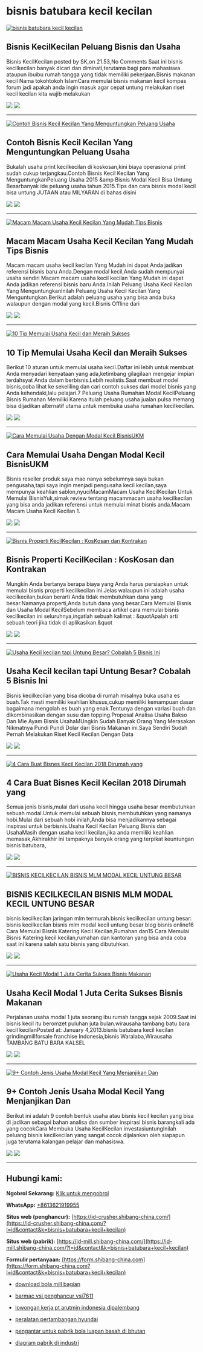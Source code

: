 # bisnis batubara kecil kecilan

<a href="https://swt.shibang-china.com/?l=id&img&k=bisnis+batubara+kecil+kecilan" target="_blank">![bisnis batubara kecil kecilan](http://static.shibang-china.com/all-800x300/16.jpg)</a>

## Bisnis KecilKecilan Peluang Bisnis dan Usaha
Bisnis KecilKecilan posted by SK,on 21.53,No Comments Saat ini bisnis kecilkecilan banyak dicari dan diminati,terutama bagi para mahasiswa ataupun ibuibu rumah tangga yang tidak memiliki pekerjaan.Bisnis makanan kecil Nama tokohtokoh IslamCara memulai bisnis makanan kecil kompas forum jadi apakah anda ingin masuk agar cepat untung melakukan riset kecil kecilan kita wajib melakukan


<a href="https://whatsapp.shibangsoft.com/WhatsApp.php" target="_blank" title="WhatsApp">![](http://static.shibang-china.com/icon/whatsapp.png)</a> <a href="https://swt.shibang-china.com/?l=id&icon&k=bisnis+batubara+kecil+kecilan" target="_blank">![](http://static.shibang-china.com/icon/chat-id.png)</a>

---

<a href="https://swt.shibang-china.com/?l=id&img&k=bisnis+batubara+kecil+kecilan" target="_blank">![Contoh Bisnis Kecil Kecilan Yang Menguntungkan Peluang Usaha](http://static.shibang-china.com/all-800x300/196.jpg)</a>

## Contoh Bisnis Kecil Kecilan Yang Menguntungkan Peluang Usaha
Bukalah usaha print kecilkecilan di koskosan,kini biaya operasional print sudah cukup terjangkau.Contoh Bisnis Kecil Kecilan Yang MenguntungkanPeluang Usaha 2015 &amp Bisnis Modal Kecil Bisa Untung Besarbanyak ide peluang usaha tahun 2015.Tips dan cara bisnis modal kecil bisa untung JUTAAN atau MILYARAN di bahas disini


<a href="https://whatsapp.shibangsoft.com/WhatsApp.php" target="_blank" title="WhatsApp">![](http://static.shibang-china.com/icon/whatsapp.png)</a> <a href="https://swt.shibang-china.com/?l=id&icon&k=bisnis+batubara+kecil+kecilan" target="_blank">![](http://static.shibang-china.com/icon/chat-id.png)</a>

---

<a href="https://swt.shibang-china.com/?l=id&img&k=bisnis+batubara+kecil+kecilan" target="_blank">![Macam Macam Usaha Kecil Kecilan Yang Mudah Tips Bisnis](http://static.shibang-china.com/all-800x300/424.jpg)</a>

## Macam Macam Usaha Kecil Kecilan Yang Mudah Tips Bisnis
Macam macam usaha kecil kecilan Yang Mudah ini dapat Anda jadikan referensi bisnis baru Anda.Dengan modal kecil,Anda sudah mempunyai usaha sendiri Macam macam usaha kecil kecilan Yang Mudah ini dapat Anda jadikan referensi bisnis baru Anda.Inilah Peluang Usaha Kecil Kecilan Yang MenguntungkanInilah Peluang Usaha Kecil Kecilan Yang Menguntungkan.Berikut adalah peluang usaha yang bisa anda buka walaupun dengan modal yang kecil.Bisnis Offline dari


<a href="https://whatsapp.shibangsoft.com/WhatsApp.php" target="_blank" title="WhatsApp">![](http://static.shibang-china.com/icon/whatsapp.png)</a> <a href="https://swt.shibang-china.com/?l=id&icon&k=bisnis+batubara+kecil+kecilan" target="_blank">![](http://static.shibang-china.com/icon/chat-id.png)</a>

---

<a href="https://swt.shibang-china.com/?l=id&img&k=bisnis+batubara+kecil+kecilan" target="_blank">![10 Tip Memulai Usaha Kecil dan Meraih Sukses](http://static.shibang-china.com/all-800x300/610.jpg)</a>

## 10 Tip Memulai Usaha Kecil dan Meraih Sukses
Berikut 10 aturan untuk memulai usaha kecil.Daftar ini lebih untuk membuat Anda menyadari kenyataan yang ada,ketimbang gilagilaan mengejar impian terdahsyat Anda dalam berbisnis.Lebih realistis.Saat membuat model bisnis,coba lihat ke sekeliling dan cari contoh sukses dari model bisnis yang Anda kehendaki,lalu pelajari.7 Peluang Usaha Rumahan Modal KecilPeluang Bisnis Rumahan Memiliki Karena itulah peluang usaha jualan pulsa memang bisa dijadikan alternatif utama untuk membuka usaha rumahan kecilkecilan.


<a href="https://whatsapp.shibangsoft.com/WhatsApp.php" target="_blank" title="WhatsApp">![](http://static.shibang-china.com/icon/whatsapp.png)</a> <a href="https://swt.shibang-china.com/?l=id&icon&k=bisnis+batubara+kecil+kecilan" target="_blank">![](http://static.shibang-china.com/icon/chat-id.png)</a>

---

<a href="https://swt.shibang-china.com/?l=id&img&k=bisnis+batubara+kecil+kecilan" target="_blank">![Cara Memulai Usaha Dengan Modal Kecil BisnisUKM](http://static.shibang-china.com/all-800x300/1017.jpg)</a>

## Cara Memulai Usaha Dengan Modal Kecil BisnisUKM
Bisnis reseller produk saya mao nanya sebelumnya saya bukan pengusaha,tapi saya ingin menjadi pengusaha kecil kecilan,saya mempunyai keahlian sablon,nyuciMacamMacam Usaha KecilKecilan Untuk Memulai BisnisYuk,simak review tentang macammacam usaha kecilkecilan yang bisa anda jadikan referensi untuk memulai minat bisnis anda.Macam Macam Usaha Kecil Kecilan 1.


<a href="https://whatsapp.shibangsoft.com/WhatsApp.php" target="_blank" title="WhatsApp">![](http://static.shibang-china.com/icon/whatsapp.png)</a> <a href="https://swt.shibang-china.com/?l=id&icon&k=bisnis+batubara+kecil+kecilan" target="_blank">![](http://static.shibang-china.com/icon/chat-id.png)</a>

---

<a href="https://swt.shibang-china.com/?l=id&img&k=bisnis+batubara+kecil+kecilan" target="_blank">![Bisnis Properti KecilKecilan : KosKosan dan Kontrakan](http://static.shibang-china.com/all-800x300/1228.jpg)</a>

## Bisnis Properti KecilKecilan : KosKosan dan Kontrakan
Mungkin Anda bertanya berapa biaya yang Anda harus persiapkan untuk memulai bisnis properti kecilkecilan ini.Jelas walaupun ini adalah usaha kecilkecilan,bukan berarti Anda tidak membutuhkan dana yang besar.Namanya properti,Anda butuh dana yang besar.Cara Memulai Bisnis dan Usaha Modal KecilSebelum membaca artikel cara memulai bisnis kecilkecilan ini seluruhnya,ingatlah sebuah kalimat : &quotApalah arti sebuah teori jika tidak di aplikasikan.&quot


<a href="https://whatsapp.shibangsoft.com/WhatsApp.php" target="_blank" title="WhatsApp">![](http://static.shibang-china.com/icon/whatsapp.png)</a> <a href="https://swt.shibang-china.com/?l=id&icon&k=bisnis+batubara+kecil+kecilan" target="_blank">![](http://static.shibang-china.com/icon/chat-id.png)</a>

---

<a href="https://swt.shibang-china.com/?l=id&img&k=bisnis+batubara+kecil+kecilan" target="_blank">![Usaha Kecil kecilan tapi Untung Besar? Cobalah 5 Bisnis Ini](http://static.shibang-china.com/all-800x300/269.jpg)</a>

## Usaha Kecil kecilan tapi Untung Besar? Cobalah 5 Bisnis Ini
Bisnis kecilkecilan yang bisa dicoba di rumah misalnya buka usaha es buah.Tak mesti memiliki keahlian khusus,cukup memiliki kemampuan dasar bagaimana mengolah es buah yang enak.Tentunya dengan variasi buah dan dikombinasikan dengan susu dan topping.Proposal Analisa Usaha Bakso Dan Mie Ayam Bisnis UsahaMUngkin Sudah Banyak Orang Yang Merasakan Nikmatnya Pundi Pundi Dolar dari Bisnis Makanan ini.Saya Sendiri Sudah Pernah Melakukan Riset Kecil Kecilan Dengan Data


<a href="https://whatsapp.shibangsoft.com/WhatsApp.php" target="_blank" title="WhatsApp">![](http://static.shibang-china.com/icon/whatsapp.png)</a> <a href="https://swt.shibang-china.com/?l=id&icon&k=bisnis+batubara+kecil+kecilan" target="_blank">![](http://static.shibang-china.com/icon/chat-id.png)</a>

---

<a href="https://swt.shibang-china.com/?l=id&img&k=bisnis+batubara+kecil+kecilan" target="_blank">![4 Cara Buat Bisnes Kecil Kecilan 2018 Dirumah yang](http://static.shibang-china.com/all-800x300/519.jpg)</a>

## 4 Cara Buat Bisnes Kecil Kecilan 2018 Dirumah yang
Semua jenis bisnis,mulai dari usaha kecil hingga usaha besar membutuhkan sebuah modal.Untuk memulai sebuah bisnis,membutuhkan yang namanya hobi.Mulai dari sebuah hobi inilah,Anda bisa menjadikannya sebagai inspirasi untuk berbisnis.Usaha Kecil Kecilan Peluang Bisnis dan UsahaMasih dengan usaha kecil kecilan,jika anda memiliki keahlian memasak,Akhirakhir ini tampaknya banyak orang yang terpikat keuntungan bisnis batubara,


<a href="https://whatsapp.shibangsoft.com/WhatsApp.php" target="_blank" title="WhatsApp">![](http://static.shibang-china.com/icon/whatsapp.png)</a> <a href="https://swt.shibang-china.com/?l=id&icon&k=bisnis+batubara+kecil+kecilan" target="_blank">![](http://static.shibang-china.com/icon/chat-id.png)</a>

---

<a href="https://swt.shibang-china.com/?l=id&img&k=bisnis+batubara+kecil+kecilan" target="_blank">![BISNIS KECILKECILAN BISNIS MLM MODAL KECIL UNTUNG BESAR](http://static.shibang-china.com/all-800x300/946.jpg)</a>

## BISNIS KECILKECILAN BISNIS MLM MODAL KECIL UNTUNG BESAR
bisnis kecilkecilan jaringan mlm termurah.bisnis kecilkecilan untung besar: bisnis kecilkecilan bisnis mlm modal kecil untung besar blog bisnis online16 Cara Memulai Bisnis Katering Kecil Kecilan,Rumahan dan15 Cara Memulai Bisnis Katering kecil kecilan,rumahan dan kantoran yang bisa anda coba saat ini karena salah satu bisnis yang dibutuhkan.


<a href="https://whatsapp.shibangsoft.com/WhatsApp.php" target="_blank" title="WhatsApp">![](http://static.shibang-china.com/icon/whatsapp.png)</a> <a href="https://swt.shibang-china.com/?l=id&icon&k=bisnis+batubara+kecil+kecilan" target="_blank">![](http://static.shibang-china.com/icon/chat-id.png)</a>

---

<a href="https://swt.shibang-china.com/?l=id&img&k=bisnis+batubara+kecil+kecilan" target="_blank">![Usaha Kecil Modal 1 Juta Cerita Sukses Bisnis Makanan](http://static.shibang-china.com/all-800x300/140.jpg)</a>

## Usaha Kecil Modal 1 Juta Cerita Sukses Bisnis Makanan
Perjalanan usaha modal 1 juta seorang ibu rumah tangga sejak 2009.Saat ini bisnis kecil itu beromzet puluhan juta bulan.wirausaha tambang batu bara kecil kecilanPosted at: January 4,2013.bisnis batubara kecil kecilan grindingmillforsale franchise Indonesia,bisnis Waralaba,Wirausaha TAMBANG BATU BARA KALSEL


<a href="https://whatsapp.shibangsoft.com/WhatsApp.php" target="_blank" title="WhatsApp">![](http://static.shibang-china.com/icon/whatsapp.png)</a> <a href="https://swt.shibang-china.com/?l=id&icon&k=bisnis+batubara+kecil+kecilan" target="_blank">![](http://static.shibang-china.com/icon/chat-id.png)</a>

---

<a href="https://swt.shibang-china.com/?l=id&img&k=bisnis+batubara+kecil+kecilan" target="_blank">![9+ Contoh Jenis Usaha Modal Kecil Yang Menjanjikan Dan](http://static.shibang-china.com/all-800x300/320.jpg)</a>

## 9+ Contoh Jenis Usaha Modal Kecil Yang Menjanjikan Dan
Berikut ini adalah 9 contoh bentuk usaha atau bisnis kecil kecilan yang bisa di jadikan sebagai bahan analisa dan sumber inspirasi bisnis barangkali ada yang cocokCara Membuka Usaha KecilKecilan investasiuntungInilah peluang bisnis kecilkecilan yang sangat cocok dijalankan oleh siapapun juga terutama kalangan pelajar dan mahasiswa.


<a href="https://whatsapp.shibangsoft.com/WhatsApp.php" target="_blank" title="WhatsApp">![](http://static.shibang-china.com/icon/whatsapp.png)</a> <a href="https://swt.shibang-china.com/?l=id&icon&k=bisnis+batubara+kecil+kecilan" target="_blank">![](http://static.shibang-china.com/icon/chat-id.png)</a>

---
## Hubungi kami:

**Ngobrol Sekarang:** [Klik untuk mengobrol](https://swt.shibang-china.com?l=id&contact&k=bisnis+batubara+kecil+kecilan)

**WhatsApp:**  [+8613621919955](https://whatsapp.shibangsoft.com/WhatsApp.php)

**Situs web (penghancur):** [https://id-crusher.shibang-china.com/](https://id-crusher.shibang-china.com/?l=id&contact&k=bisnis+batubara+kecil+kecilan)

**Situs web (pabrik):** [https://id-mill.shibang-china.com/](https://id-mill.shibang-china.com/?l=id&contact&k=bisnis+batubara+kecil+kecilan)

**Formulir pertanyaan:** [https://form.shibang-china.com](https://form.shibang-china.com?l=id&contact&k=bisnis+batubara+kecil+kecilan)

* [download bola mill bagian](../45/download%20bola%20mill%20bagian.md)

* [barmac vsi penghancur vsi7611](../47/barmac%20vsi%20penghancur%20vsi7611.md)

* [lowongan kerja pt arutmin indonesia dipalembang](../46/lowongan%20kerja%20pt%20arutmin%20indonesia%20dipalembang.md)

* [peralatan pertambangan hyundai](../47/peralatan%20pertambangan%20hyundai.md)

* [pengantar untuk pabrik bola luapan basah di bhutan](../49/pengantar%20untuk%20pabrik%20bola%20luapan%20basah%20di%20bhutan.md)

* [diagram pabrik di industri](../42/diagram%20pabrik%20di%20industri.md)